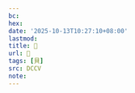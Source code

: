 ```yaml
---
bc:
hex:
date: '2025-10-13T10:27:10+08:00'
lastmod:
title: 􁶶
url: 􁶶
tags: [貝]
src: DCCV
note:
---
```

